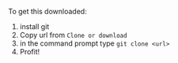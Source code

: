 To get this downloaded:

1. install git
2. Copy url from `Clone or download`
3. in the command prompt type `git clone <url>`
4. Profit!
